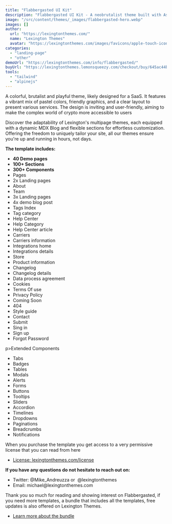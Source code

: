 ```yaml
---
title: "Flabbergasted UI Kit"
description: "Flabbergasted UI Kit - A neobrutalist theme built with Astrojs and Talwind CSS for your next project"
image: "/src/content/themes/_images/flabbergasted-hero.webp"
images: []
author:
  url: "https://lexingtonthemes.com/"
  name: "Lexington Themes"
  avatar: "https://lexingtonthemes.com/images/favicons/apple-touch-icon.png"
categories:
  - "landing-page"
  - "other"
demoUrl: "https://lexingtonthemes.com/info/flabbergasted/"
buyUrl: "https://lexingtonthemes.lemonsqueezy.com/checkout/buy/645ac44b-ee66-4368-bb58-be869569fb88"
tools:
  - "tailwind"
  - "alpinejs"
---
```


A colorful, brutalist and playful theme, likely designed for a SaaS. It features a vibrant mix of pastel colors, friendly graphics, and a clear layout to present various services. The design is inviting and user-friendly, aiming to make the complex world of crypto more accessible to users

Discover the adaptability of Lexington's multipage themes, each equipped with a dynamic MDX Blog and flexible sections for effortless customization. Offering the freedom to uniquely tailor your site, all our themes ensure you're up and running in hours, not days.

<p><strong>The template includes:</strong></p>
<ul>
  <li><strong>40 Demo pages</strong></li>
  <li><strong>100+ Sections</strong></li>
  <li><strong>300+ Components</strong></li>
  <li>Pages</li>
<li>2x Landing pages</li>
<li>About</li>
<li>Team</li>
<li>3x Landing pages</li>
<li>4x demo blog post</li>
<li>Tags Index</li>
<li>Tag category</li>
<li>Help Center</li>
<li>Help Category</li>
<li>Help Center article</li>
<li>Carriers</li>
<li>Carriers information</li>
<li>Integrations home</li>
<li>Integrations details</li>
<li>Store</li>
<li>Product information</li>
<li>Changelog</li>
<li>Changelog details</li>
<li>Data process agreement</li>
<li>Cookies</li>
<li>Terms Of use</li>
<li>Privacy Policy</li>
<li>Coming Soon</li>
<li>404</li>
<li>Style guide</li>
<li>Contact</li>
<li>Submit</li>
<li>Sing in</li>
<li>Sign up</li>
<li>Forgot Password</li>
</ul>
p>Extended Components</p>
<ul><li>Tabs</li>
<li>Badges</li>
<li>Tables</li>
<li>Modals</li>
<li>Alerts</li>
<li>Forms</li>
<li>Buttons</li>
<li>Tooltips</li>
<li>Sliders</li>
<li>Accordion</li>
<li>Timelines</li>
<li>Dropdowns</li>
<li>Paginations</li>
<li>Breadcrumbs</li>
<li>Notifications</li></ul>
<p>When you purchase the template you get access to a very permissive license that you can read from here</p>
<ul>
   <li><a href="https://lexingtonthemes.com/license/" rel="noopener noreferrer" target="_blank">License: lexingtonthemes.com/license</a></li>
</ul>
<p><strong>If you have any questions do not hesitate to reach out on:</strong></p>
<ul>
   <li>Twitter: @Mike_Andreuzza or&nbsp; @lexingtonthemes</li>
   <li>Email: michael@lexingtonthemes.com</li>
</ul>
<p>Thank you so much for reading and showing interest on Flabbergasted, if you need more templates, a bundle that includes all the templates, free updates is also offered on Lexington Themes.&nbsp;</p>
<ul>
   <li><a href="https://lexingtonthemes.com/pricing/" rel="noopener noreferrer" target="_blank" >Learn more about the bundle</a></li>
</ul>
